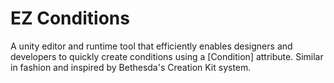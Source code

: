 # EZ Conditions
 A unity editor and runtime tool that efficiently enables designers and developers to quickly create conditions using a \[Condition\] attribute. Similar in fashion and inspired by Bethesda's Creation Kit system.
